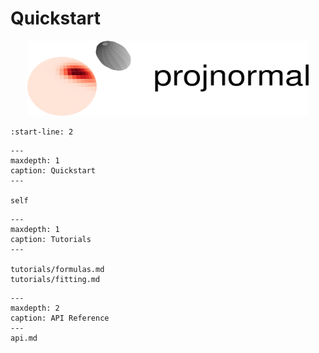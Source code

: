 # Quickstart

<p align="center">
  <img src="_static/cartoon.svg" width="450" height="120">
</p>

```{include} ../../README.md
:start-line: 2
```

```{toctree}
---
maxdepth: 1
caption: Quickstart
---

self
```


```{toctree}
---
maxdepth: 1
caption: Tutorials
---

tutorials/formulas.md
tutorials/fitting.md
```



```{toctree}
---
maxdepth: 2
caption: API Reference
---
api.md
```
